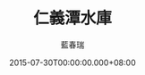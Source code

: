 ---
issue: 132
title: 仁義潭水庫
author: 藍春瑞
date: 2015-07-30T00:00:00.000+08:00
topic: 景點
difficulty: 2
wikidata: Q98095489
wikidata_link: https://www.wikidata.org/wiki/Q98095489
author_wikidata_link: https://www.wikidata.org/wiki/Q98096370
author_wikidata: Q98096370
---